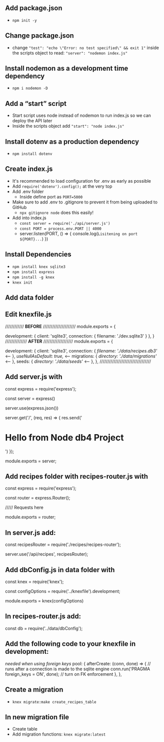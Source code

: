 ## Add package.json
- `npm init -y`

## Change package.json
- change `"test": "echo \"Error: no test specified\" && exit 1"` inside the scripts object to read: `"server": "nodemon index.js"`

## Install nodemon as a development time dependency
- `npm i nodemon -D`

## Add a “start” script 
- Start script uses node instead of nodemon to run index.js so we can deploy the API later
- Inside the scripts object add `"start": "node index.js"`

## Install dotenv as a production dependency
- `npm install dotenv`

## Create index.js
- It's recommended to load configuration for .env as early as possible
- Add `require('dotenv').config();` at the very top
- Add .env folder
    * Inside define port as `PORT=5000`
- Make sure to add .env to .gitignore to prevent it from being uploaded to GitHub
    * `npx gitignore node` does this easily!
- Add into index.js
    * `const server = require('./api/server.js')`
    * `const PORT = process.env.PORT || 4000`
    *  server.listen(PORT, () => {
            console.log(`Lisitening on port ${PORT}...`)
    })

## Install Dependencies
- `npm install knex sqlite3`
- `npm install express`
- `npm install -g knex`
- `knex init`

## Add data folder

## Edit knexfile.js
//////////// **BEFORE** /////////////////////
module.exports = {

  development: {
    client: 'sqlite3',
    connection: {
      filename: './dev.sqlite3'
    }
  },
}
////////////// **AFTER** ///////////////////
module.exports = {

  development: {
    client: 'sqlite3',
    connection: {
      *filename: './data/recipes.db3'* <--
    },
    *useNullAsDefault: true,* <--
    migrations: {
      *directory: './data/migrations'* <--
    },
    seeds: {
      *directory: './data/seeds'* <--
    },
  },
/////////////////////////////////

## Add server.js with
const express = require('express');

const server = express()

server.use(express.json())

server.get('/', (req, res) => {
    res.send('<h1>Hello from Node db4 Project</h1>')
});

module.exports = server;

## Add recipes folder with recipes-router.js with
const express = require('express');

const router = express.Router();

///// Requests here

module.exports = router;

## In server.js add:
const recipesRouter = require('./recipes/recipes-router');

server.use('/api/recipes', recipesRouter);

## Add dbConfig.js in data folder with
const knex = require('knex');

const configOptions = require('../knexfile').development;

module.exports = knex(configOptions)

## In recipes-router.js add:
const db = require('../data/dbConfig');

## Add the following code to your knexfile in development:
*needed when using foreign keys*
  pool: {
    afterCreate: (conn, done) => {
      // runs after a connection is made to the sqlite engine
      conn.run('PRAGMA foreign_keys = ON', done); // turn on FK enforcement
    },
  },

## Create a migration
- `knex migrate:make create_recipes_table`

## In new migration file
- Create table
- Add migration functions: `knex migrate:latest`